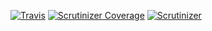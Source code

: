 [![Travis](https://img.shields.io/travis/facile-it/json-api-ts/master.svg)](https://travis-ci.org/facile-it/json-api-ts/branches)
[![Scrutinizer Coverage](https://img.shields.io/scrutinizer/coverage/g/facile-it/json-api-ts.svg)](https://scrutinizer-ci.com/g/facile-it/json-api-ts/?branch=master)
[![Scrutinizer](https://img.shields.io/scrutinizer/g/facile-it/json-api-ts.svg)](https://scrutinizer-ci.com/g/facile-it/json-api-ts/?branch=master)

